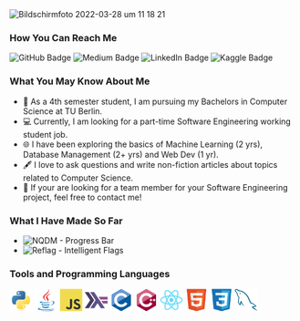 <img width="205" alt="Bildschirmfoto 2022-03-28 um 11 18 21" src="https://user-images.githubusercontent.com/46201716/160379172-04ed0ab8-467a-4016-9eac-538b4354db28.png" alt="Logo">

### How You Can Reach Me
<div id="badges">
  <img src="https://img.shields.io/badge/Github-444444?style=for-the-badge&link=https://www.github.com/yamaceay" alt="GitHub Badge"/>
  <img src="https://img.shields.io/badge/Medium-black?style=for-the-badge&link=https://medium.com/@yamaceay" alt="Medium Badge"/>
  <img src="https://img.shields.io/badge/LinkedIn-blue?style=for-the-badge&link=https://www.linkedin.com/in/yamaceay" alt="LinkedIn Badge"/>
  <img src="https://img.shields.io/badge/Kaggle-20beff?style=for-the-badge&link=https://www.kaggle.com/yamaerenay" alt="Kaggle Badge"/>
</div>


### What You May Know About Me
* 🏫 As a 4th semester student, I am pursuing my Bachelors in Computer Science at TU Berlin. 
* 💻 Currently, I am looking for a part-time Software Engineering working student job. 
* 🌐 I have been exploring the basics of Machine Learning (2 yrs), Database Management (2+ yrs) and Web Dev (1 yr).
* 🖋 I love to ask questions and write non-fiction articles about topics related to Computer Science. 
* 🤝 If your are looking for a team member for your Software Engineering project, feel free to contact me!

### What I Have Made So Far
* <img src="https://img.shields.io/badge/NQDM-Progress%20Bar-brightgreen?link=https://github.com/yamaceay/nqdm#readme" alt="NQDM - Progress Bar"/>
* <img src="https://img.shields.io/badge/Reflag-Intelligent%20Flag%20Programming-red?link=https://github.com/yamaceay/reflag#readme" alt="Reflag - Intelligent Flags"/>

### Tools and Programming Languages
<div>
  <img src="https://github.com/devicons/devicon/blob/master/icons/python/python-original.svg" width="40" height="40"/>
  <img src="https://github.com/devicons/devicon/blob/master/icons/java/java-original.svg" width="40" height="40"/>
  <img src="https://github.com/devicons/devicon/blob/master/icons/javascript/javascript-original.svg" width="40" height="40"/>
  <img src="https://github.com/devicons/devicon/blob/master/icons/haskell/haskell-original.svg" width="40" height="40"/>
  <img src="https://github.com/devicons/devicon/blob/master/icons/c/c-original.svg" width="40" height="40"/>
  <img src="https://github.com/devicons/devicon/blob/master/icons/cplusplus/cplusplus-original.svg" width="40" height="40"/>
  <img src="https://github.com/devicons/devicon/blob/master/icons/react/react-original.svg" width="40" height="40"/>
  <img src="https://github.com/devicons/devicon/blob/master/icons/html5/html5-original.svg" width="40" height="40"/>
  <img src="https://github.com/devicons/devicon/blob/master/icons/css3/css3-original.svg" width="40" height="40"/>
  <img src="https://github.com/devicons/devicon/blob/master/icons/mysql/mysql-original.svg" width="40" height="40"/>
</div>
